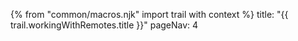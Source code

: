 {% from "common/macros.njk" import trail with context %}
<frontmatter>
title: "{{ trail.workingWithRemotes.title }}"
pageNav: 4
</frontmatter>

<include src="unit-inPage-asFlat.md" boilerplate />
